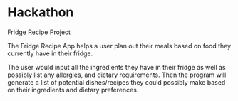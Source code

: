 # Hackathon 
Fridge Recipe Project

The Fridge Recipe App helps a user plan out their meals based on food they currently have in their fridge.


The user would input all the ingredients they have in their fridge as well as possibly list any allergies, and dietary requirements. Then the program will generate a list of potential dishes/recipes they could possibly make based on their ingredients and dietary preferences.

